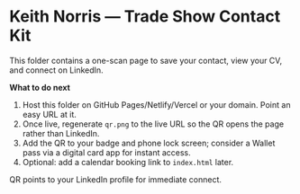 # Keith Norris — Trade Show Contact Kit

This folder contains a one-scan page to save your contact, view your CV, and connect on LinkedIn.

**What to do next**
1) Host this folder on GitHub Pages/Netlify/Vercel or your domain. Point an easy URL at it.
2) Once live, regenerate `qr.png` to the live URL so the QR opens the page rather than LinkedIn.
3) Add the QR to your badge and phone lock screen; consider a Wallet pass via a digital card app for instant access.
4) Optional: add a calendar booking link to `index.html` later.

QR points to your LinkedIn profile for immediate connect.
